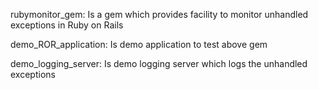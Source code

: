 rubymonitor_gem:
   Is a gem which provides facility to monitor unhandled exceptions in Ruby on Rails

demo_ROR_application:
   Is demo application to test above gem

demo_logging_server:
   Is demo logging server which logs the unhandled exceptions 




